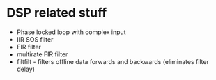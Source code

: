 # DSP related stuff

* Phase locked loop with complex input
* IIR SOS filter 
* FIR filter
* multirate FIR filter
* filtfilt - filters offline data forwards and backwards (eliminates filter delay)


